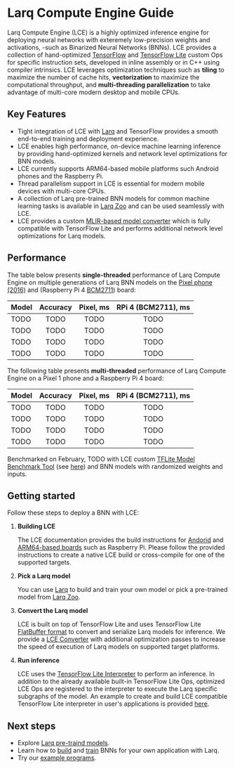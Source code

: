 # Larq Compute Engine Guide

Larq Compute Engine (LCE) is a highly optimized inference engine for deploying
neural networks with exteremely low-precision weights and activations,
-such as Binarized Neural Networks (BNNs).
LCE provides a collection of hand-optimized [TensorFlow](https://www.tensorflow.org/) 
and [TensorFlow Lite](https://www.tensorflow.org/lite)
custom Ops for specific instruction sets, developed in inline assembly or in C++ 
using compiler intrinsics. LCE leverages optimization techniques
such as **tiling** to maximize the number of cache hits, **vectorization** to maximize 
the computational throughput, and **multi-threading parallelization** to take
advantage of multi-core modern desktop and mobile CPUs.

## Key Features
- Tight integration of LCE with [Larq](https://larq.dev) and
  TensorFlow provides a smooth end-to-end training and deployment experience.
- LCE enables high performance, on-device machine learning inference by
  providing hand-optimized kernels and network level optimizations for BNN models.
- LCE currently supports ARM64-based mobile platforms such Android phones
  and the Raspberry Pi.
- Thread parallelism support in LCE is essential for modern mobile devices with
  multi-core CPUs.
- A collection of Larq pre-trained BNN models for common machine learning tasks
  is available in [Larq Zoo](https://github.com/larq/zoo)
  and can be used seamlessly with LCE.
- LCE provides a custom [MLIR-based model converter](./docs/mlir_converter.md) which
  is fully compatible with TensorFlow Lite and performs additional
  network level optimizations for Larq models.

## Performance
The table below presents **single-threaded** performance of Larq Compute Engine on multiple
generations of Larq BNN models on the [Pixel phone (2016)](https://support.google.com/pixelphone/answer/7158570?hl=en-GB)
and (Raspberry Pi 4 [BCM2711](https://www.raspberrypi.org/documentation/hardware/raspberrypi/bcm2711/README.md)) board:

| Model         | Accuracy  | Pixel, ms   | RPi 4 (BCM2711), ms |
| ------------- | :-------: | :---------: | :----------:        |
| TODO          | TODO      | TODO        | TODO                |
| TODO          | TODO      | TODO        | TODO                |
| TODO          | TODO      | TODO        | TODO                |
| TODO          | TODO      | TODO        | TODO                |

The following table presents **multi-threaded** performance of Larq Compute Engine on
a Pixel 1 phone and a Raspberry Pi 4 board:

| Model              | Accuracy  | Pixel, ms   | RPi 4 (BCM2711), ms |
| ------------------ | :-------: | :---------: | :----------:        |
| TODO               | TODO      | TODO        | TODO                |
| TODO               | TODO      | TODO        | TODO                |
| TODO               | TODO      | TODO        | TODO                |
| TODO               | TODO      | TODO        | TODO                |

Benchmarked on February, TODO with LCE custom
[TFLite Model Benchmark Tool](https://github.com/tensorflow/tensorflow/tree/master/tensorflow/lite/tools/benchmark)
(see [here](./larq_compute_engine/tflite/benchmark))
and BNN models with randomized weights and inputs.

## Getting started
Follow these steps to deploy a BNN with LCE:

1. **Building LCE**

    The LCE documentation provides the build instructions for [Andorid](./docs/quickstart_android.md)
    and [ARM64-based boards](./docs/build_arm.md) such as Raspberry Pi.
    Please follow the provided instructions to create a native LCE build
    or cross-compile for one of the supported targets.

1. **Pick a Larq model**

    You can use [Larq](https://github.com/larq/larq) to build and train your own
    model or pick a pre-trained model from [Larq Zoo](https://github.com/larq/zoo).

1. **Convert the Larq model**

    LCE is built on top of TensorFlow Lite and uses TensorFlow Lite
    [FlatBuffer format](https://google.github.io/flatbuffers/)
    to convert and serialize Larq models for inference.
    We provide a [LCE Converter](./docs/mlir_converter.md) with additional
    optimization passes to increase the speed of execution of Larq models
    on supported target platforms.

1. **Run inference**

    LCE uses the [TensorFlow Lite Interpreter](https://github.com/tensorflow/tensorflow/blob/master/tensorflow/lite/g3doc/guide/inference.md) 
    to perform an inference. In addition to the already available built-in
    TensorFlow Lite Ops, optimized LCE Ops are registered to the interpreter
    to execute the Larq specific subgraphs of the model. An example to create
    and build LCE compatible TensorFlow Lite interpreter in user's applications
    is provided [here](./docs/inference.md).

## Next steps
- Explore [Larq pre-traind models](https://github.com/larq/zoo).
- Learn how to [build](https://larq.dev/guides/bnn-architecture/) and
  [train](https://larq.dev/guides/bnn-optimization/) BNNs for your own
  application with Larq.
- Try our [example programs](./examples/).

